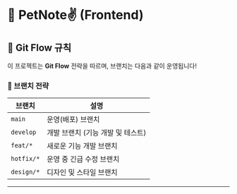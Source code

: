 # 🚀 PetNote✌️  (Frontend)

## 📖 Git Flow 규칙

이 프로젝트는 **Git Flow** 전략을 따르며, 브랜치는 다음과 같이 운영됩니다!

### 🔹 브랜치 전략

| 브랜치 | 설명 |
|--------|------|
| `main` | 운영(배포) 브랜치 |
| `develop` | 개발 브랜치 (기능 개발 및 테스트) |
| `feat/*` | 새로운 기능 개발 브랜치 |
| `hotfix/*` | 운영 중 긴급 수정 브랜치 |
| `design/*` | 디자인 및 스타일 브랜치 |

---
